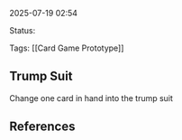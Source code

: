 2025-07-19 02:54

Status:

Tags: [[Card Game Prototype]]

## Trump Suit
Change one card in hand into the trump suit


## References
